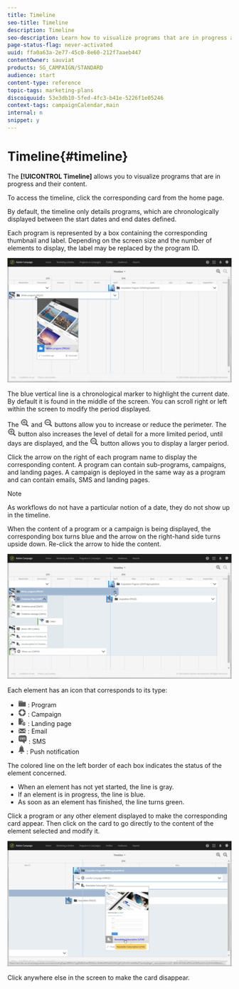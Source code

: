 ```yaml
---
title: Timeline
seo-title: Timeline
description: Timeline
seo-description: Learn how to visualize programs that are in progress and their content using the Adobe Campaign Standard interface.
page-status-flag: never-activated
uuid: ffa0a63a-2e77-45c0-8e60-212f7aaeb447
contentOwner: sauviat
products: SG_CAMPAIGN/STANDARD
audience: start
content-type: reference
topic-tags: marketing-plans
discoiquuid: 53e3db10-5fed-4fc3-b41e-5226f1e05246
context-tags: campaignCalendar,main
internal: n
snippet: y
---
```


# Timeline{#timeline}

The **[!UICONTROL Timeline]** allows you to visualize programs that are in progress and their content.

To access the timeline, click the corresponding card from the home page.

By default, the timeline only details programs, which are chronologically displayed between the start dates and end dates defined.

Each program is represented by a box containing the corresponding thumbnail and label. Depending on the screen size and the number of elements to display, the label may be replaced by the program ID.

![](assets/timeline_1.png)

The blue vertical line is a chronological marker to highlight the current date. By default it is found in the middle of the screen. You can scroll right or left within the screen to modify the period displayed.

The ![](assets/timeline_zoom_in.png) and ![](assets/timeline_zoom_out.png) buttons allow you to increase or reduce the perimeter. The ![](assets/timeline_zoom_in.png) button also increases the level of detail for a more limited period, until days are displayed, and the ![](assets/timeline_zoom_out.png) button allows you to display a larger period.

Click the arrow on the right of each program name to display the corresponding content. A program can contain sub-programs, campaigns, and landing pages. A campaign is deployed in the same way as a program and can contain emails, SMS and landing pages.

>[!NOTE]
>
>As workflows do not have a particular notion of a date, they do not show up in the timeline.

When the content of a program or a campaign is being displayed, the corresponding box turns blue and the arrow on the right-hand side turns upside down. Re-click the arrow to hide the content.

![](assets/timeline_2.png)

Each element has an icon that corresponds to its type:

* ![](assets/timeline_program_icon.png) : Program
* ![](assets/timeline_campaign_icon.png) : Campaign
* ![](assets/timeline_lp_icon.png) : Landing page
* ![](assets/timeline_email_icon.png) : Email
* ![](assets/timeline_sms_icon.png) : SMS
* ![](assets/timeline_push_icon.png) : Push notification

The colored line on the left border of each box indicates the status of the element concerned.

* When an element has not yet started, the line is gray.
* If an element is in progress, the line is blue.
* As soon as an element has finished, the line turns green.

Click a program or any other element displayed to make the corresponding card appear. Then click on the card to go directly to the content of the element selected and modify it.

![](assets/timeline_3.png)

Click anywhere else in the screen to make the card disappear.
